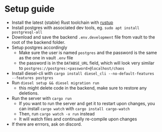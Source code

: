 # Setup guide

* Install the latest (stable) Rust toolchain with [rustup](https://rustup.rs/)
* Install postgres with associated dev tools, eg. `sudo apt install postgresql-all`
* Download and save the backend `.env.development` file from vault to the root of the backend folder.
* Setup postgres accordingly
   * Make sure the user is named `postgres` and the password is the same as the one in vault `.env` file
   * the password is in the `DATABSE_URL` field, which will look very similar to `postgres://postgres:<password>@localhost/chaos`
* Install diesel-cli with `cargo install diesel_cli --no-default-features --features postgres`
* Run `diesel setup && diesel migration run`
  * this might delete code in the backend, make sure to restore any deletions.  
* Run the server with `cargo run`
  * If you want to run the server and get it to restart upon changes, you can install `cargo watch` with `cargo install cargo-watch`
  * Then, run `cargo watch -x run` instead
  * It will watch files and continually re-compile upon changes
* If there are errrors, ask on discord. 
